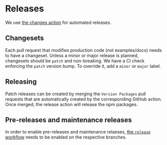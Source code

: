 # Releases

We use [the changes action](https://github.com/changesets/action) for automated releases.

## Changesets

Each pull request that modifies production code (not examples/docs) needs to have a changeset. Unless a minor or major release is planned, changesets should be `patch` and non-breaking. We have a CI check enforcing the `patch` version bump. To override it, add a `minor` or `major` label.

## Releasing

Patch releases can be created by merging the `Version Packages` pull requests that are automatically created by the corresponding GitHub action. Once merged, the release action will release the npm packages.

## Pre-releases and maintenance releases

In order to enable pre-releases and maintenance relaeses, [the `release` workflow](https://github.com/vercel/ai/blob/main/.github/workflows/release.yml) needs to be enabled on the respective branches.
